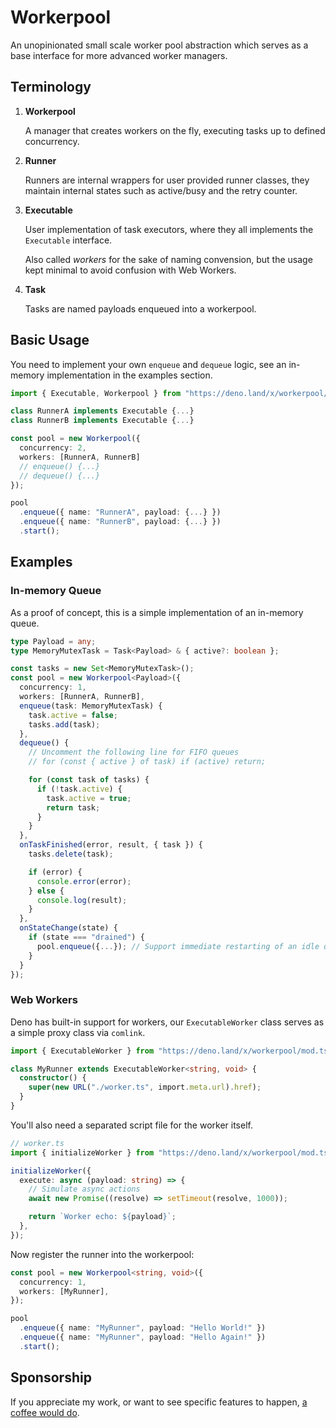 # Workerpool

An unopinionated small scale worker pool abstraction which serves as a base
interface for more advanced worker managers.

## Terminology

1. **Workerpool**

   A manager that creates workers on the fly, executing tasks up to defined
   concurrency.

2. **Runner**

   Runners are internal wrappers for user provided runner classes, they maintain
   internal states such as active/busy and the retry counter.

3. **Executable**

   User implementation of task executors, where they all implements the
   `Executable` interface.

   Also called _workers_ for the sake of naming convension, but the usage kept
   minimal to avoid confusion with Web Workers.

4. **Task**

   Tasks are named payloads enqueued into a workerpool.

## Basic Usage

You need to implement your own `enqueue` and `dequeue` logic, see an in-memory
implementation in the examples section.

```ts
import { Executable, Workerpool } from "https://deno.land/x/workerpool/mod.ts";

class RunnerA implements Executable {...}
class RunnerB implements Executable {...}

const pool = new Workerpool({
  concurrency: 2,
  workers: [RunnerA, RunnerB]
  // enqueue() {...}
  // dequeue() {...}
});

pool
  .enqueue({ name: "RunnerA", payload: {...} })
  .enqueue({ name: "RunnerB", payload: {...} })
  .start();
```

## Examples

### In-memory Queue

As a proof of concept, this is a simple implementation of an in-memory queue.

```ts
type Payload = any;
type MemoryMutexTask = Task<Payload> & { active?: boolean };

const tasks = new Set<MemoryMutexTask>();
const pool = new Workerpool<Payload>({
  concurrency: 1,
  workers: [RunnerA, RunnerB],
  enqueue(task: MemoryMutexTask) {
    task.active = false;
    tasks.add(task);
  },
  dequeue() {
    // Uncomment the following line for FIFO queues
    // for (const { active } of task) if (active) return;

    for (const task of tasks) {
      if (!task.active) {
        task.active = true;
        return task;
      }
    }
  },
  onTaskFinished(error, result, { task }) {
    tasks.delete(task);

    if (error) {
      console.error(error);
    } else {
      console.log(result);
    }
  },
  onStateChange(state) {
    if (state === "drained") {
      pool.enqueue({...}); // Support immediate restarting of an idle queue.
    }
  }
});
```

### Web Workers

Deno has built-in support for workers, our `ExecutableWorker` class serves as a
simple proxy class via `comlink`.

```ts
import { ExecutableWorker } from "https://deno.land/x/workerpool/mod.ts";

class MyRunner extends ExecutableWorker<string, void> {
  constructor() {
    super(new URL("./worker.ts", import.meta.url).href);
  }
}
```

You'll also need a separated script file for the worker itself.

```ts
// worker.ts
import { initializeWorker } from "https://deno.land/x/workerpool/mod.ts";

initializeWorker({
  execute: async (payload: string) => {
    // Simulate async actions
    await new Promise((resolve) => setTimeout(resolve, 1000));

    return `Worker echo: ${payload}`;
  },
});
```

Now register the runner into the workerpool:

```ts
const pool = new Workerpool<string, void>({
  concurrency: 1,
  workers: [MyRunner],
});

pool
  .enqueue({ name: "MyRunner", payload: "Hello World!" })
  .enqueue({ name: "MyRunner", payload: "Hello Again!" })
  .start();
```

## Sponsorship

If you appreciate my work, or want to see specific features to happen,
[a coffee would do](https://www.github.com/sponsors/vicary).
